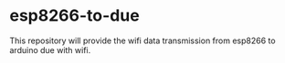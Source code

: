# esp8266-to-due
This repository will provide the wifi data transmission from esp8266 to arduino due with wifi.

